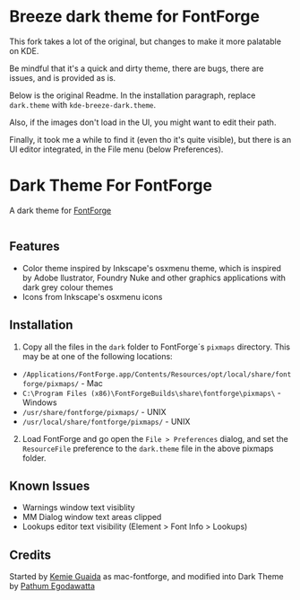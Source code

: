 # Breeze dark theme for FontForge

This fork takes a lot of the original, but changes to make it more palatable on KDE.

Be mindful that it's a quick and dirty theme, there are bugs, there are issues, and is provided as is.

Below is the original Readme. In the installation paragraph, replace `dark.theme` with `kde-breeze-dark.theme`.

Also, if the images don't load in the UI, you might want to edit their path.

Finally, it took me a while to find it (even tho it's quite visible), but there is an UI editor integrated, in the File menu (below Preferences).

# Dark Theme For FontForge

A dark theme for [FontForge](http://fontforge.org)

<img src="https://raw.githubusercontent.com/mooniak/mac-fontforge/master/_screenshots/screen_1.png" alt>

## Features

* Color theme inspired by Inkscape's osxmenu theme, which is inspired by Adobe llustrator, Foundry Nuke and other graphics applications with dark grey colour themes
* Icons from Inkscape's osxmenu icons

## Installation

1. Copy all the files in the `dark` folder to FontForge´s `pixmaps` directory. This may be at one of the following locations:

*  `/Applications/FontForge.app/Contents/Resources/opt/local/share/fontforge/pixmaps/` - Mac
*  `C:\Program Files (x86)\FontForgeBuilds\share\fontforge\pixmaps\` - Windows
*  `/usr/share/fontforge/pixmaps/` - UNIX
*  `/usr/local/share/fontforge/pixmaps/` - UNIX

2. Load FontForge and go open the `File > Preferences` dialog, and set the `ResourceFile` preference to the `dark.theme` file in the above pixmaps folder.

## Known Issues

*  Warnings window text visiblity
*  MM Dialog window text areas clipped
*  Lookups editor text visibility (Element > Font Info > Lookups)


## Credits

Started by [Kemie Guaida](http://www.monolinea.com) as mac-fontforge, and modified into Dark Theme by [Pathum Egodawatta](http://mooniak.com)
